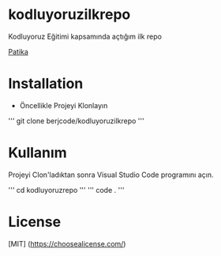# kodluyoruzilkrepo
Kodluyoruz Eğitimi kapsamında açtığım ilk repo

[Patika](www.patika.dev)
# Installation 


* Öncellikle Projeyi Klonlayın 

''' git clone berjcode/kodluyoruzilkrepo '''

# Kullanım

Projeyi Clon'ladıktan sonra Visual Studio Code programını açın.

''' cd kodluyoruzrepo '''
''' code . '''

# License
[MIT] (https://choosealicense.com/)
